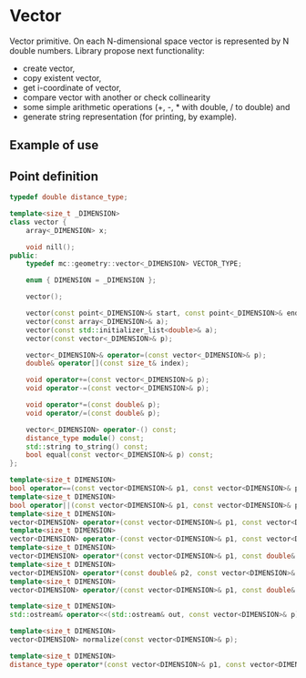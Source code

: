 # Vector
Vector primitive. On each N-dimensional space vector is represented by N double numbers. 
Library propose next functionality: 
 * create vector, 
 * copy existent vector, 
 * get i-coordinate of vector, 
 * compare vector with another or check collinearity
 * some simple arithmetic operations (+, -, * with double, / to double) and 
 * generate string representation (for printing, by example).
## Example of use

## Point definition
```C++
typedef double distance_type;

template<size_t _DIMENSION>
class vector {
    array<_DIMENSION> x;

    void nill();
public:
    typedef mc::geometry::vector<_DIMENSION> VECTOR_TYPE;

    enum { DIMENSION = _DIMENSION };

    vector();

    vector(const point<_DIMENSION>& start, const point<_DIMENSION>& end);
    vector(const array<_DIMENSION>& a);
    vector(const std::initializer_list<double>& a);
    vector(const vector<_DIMENSION>& p);

    vector<_DIMENSION>& operator=(const vector<_DIMENSION>& p);
    double& operator[](const size_t& index);

    void operator+=(const vector<_DIMENSION>& p);
    void operator-=(const vector<_DIMENSION>& p);

    void operator*=(const double& p);
    void operator/=(const double& p);

    vector<_DIMENSION> operator-() const;
    distance_type module() const;
    std::string to_string() const;
    bool equal(const vector<_DIMENSION>& p) const;
};

template<size_t DIMENSION>
bool operator==(const vector<DIMENSION>& p1, const vector<DIMENSION>& p2);
template<size_t DIMENSION>
bool operator||(const vector<DIMENSION>& p1, const vector<DIMENSION>& p2);
template<size_t DIMENSION>
vector<DIMENSION> operator+(const vector<DIMENSION>& p1, const vector<DIMENSION>& p2);
template<size_t DIMENSION>
vector<DIMENSION> operator-(const vector<DIMENSION>& p1, const vector<DIMENSION>& p2);
template<size_t DIMENSION>
vector<DIMENSION> operator*(const vector<DIMENSION>& p1, const double& p2);
template<size_t DIMENSION>
vector<DIMENSION> operator*(const double& p2, const vector<DIMENSION>& p1);
template<size_t DIMENSION>
vector<DIMENSION> operator/(const vector<DIMENSION>& p1, const double& p2);

template<size_t DIMENSION>
std::ostream& operator<<(std::ostream& out, const vector<DIMENSION>& p);

template<size_t DIMENSION>
vector<DIMENSION> normalize(const vector<DIMENSION>& p);

template<size_t DIMENSION>
distance_type operator*(const vector<DIMENSION>& p1, const vector<DIMENSION>& p2);
```

